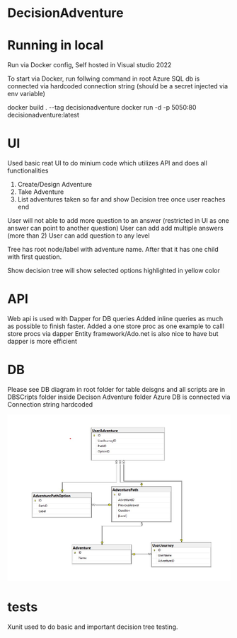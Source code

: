 # DecisionAdventure

# Running in local
Run via Docker config, Self hosted in Visual studio 2022

To start via Docker, run follwing command in root
Azure SQL db is connected via hardcoded connection string (should be a secret injected via env variable)

docker build . --tag decisionadventure
docker run -d -p 5050:80 decisionadventure:latest


# UI
Used basic reat UI to do minium code which utilizes API and does all functionalities 

1. Create/Design Adventure
2. Take Adventure
3. List adventures taken so far and show Decision tree once user reaches end

User will not able to add more question to an answer (restricted in UI as one answer can point to another question)
User can add add multiple answers (more than 2)
User can add question to any level

Tree has root node/label with adventure name.
After that it has one child with first question.

Show decision tree will show selected options highlighted in yellow color




# API
Web api is used with Dapper for DB queries
Added inline queries as much as possible to finish faster.
Added a one store proc as one example to calll store procs via dapper
Entity framework/Ado.net is also nice to have but dapper is more efficient

# DB
Please see DB diagram in root folder for table deisgns and all scripts are in DBSCripts folder inside Decison Adventure folder
Azure DB is connected via Connection string hardcoded

![name-of-you-image](https://github.com/pandurd/DecisionAdventure/raw/master/DBDiagram.jpg)

#  tests
Xunit used to do basic and important decision tree testing.

